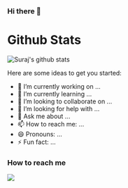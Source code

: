### Hi there 👋


# Github Stats

![Suraj's github stats](https://github-readme-stats.vercel.app/api?username=AcidSuyash&show_icons=true&theme=radical)


Here are some ideas to get you started:

- 🔭 I’m currently working on ...
- 🌱 I’m currently learning ...
- 👯 I’m looking to collaborate on ...
- 🤔 I’m looking for help with ...
- 💬 Ask me about ...
- 📫 How to reach me: ...
- 😄 Pronouns: ...
- ⚡ Fun fact: ...
### How to reach me
<img src="https://img.icons8.com/external-tal-revivo-color-tal-revivo/24/000000/external-linkedin-a-business-and-employment-oriented-service-mobile-app-logo-color-tal-revivo.png"/>
